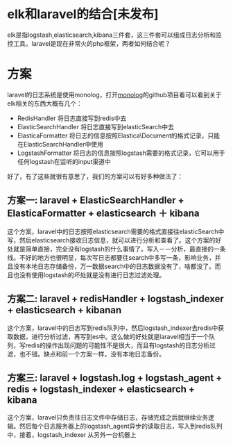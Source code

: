 # elk和laravel的结合[未发布]

elk是指logstash,elasticsearch,kibana三件套，这三件套可以组成日志分析和监控工具。laravel是现在非常火的php框架，两者如何结合呢？

# 方案

laravel的日志系统是使用monolog，打开[monolog](https://github.com/Seldaek/monolog)的github项目看可以看到关于elk相关的东西大概有几个：

* RedisHandler 将日志直接写到redis中去
* ElasticSearchHandler 将日志直接写到elasticSearch中去
* ElasticaFormatter 将日志的信息按照Elastica\Document的格式记录，只能在ElasticSearchHandler中使用
* LogstashFormatter 将日志的信息按照logstash需要的格式记录，它可以用于任何logstash在监听的input渠道中

好了，有了这些就很有意思了，我们的方案可以有好多种做法了：

## 方案一: laravel + ElasticSearchHandler + ElasticaFormatter + elasticsearch ＋ kibana

这个方案，laravel中的日志按照elasticsearch需要的格式直接往elasticSearch中写，然后elasticsearch接收日志信息，就可以进行分析和查看了。这个方案的好处就是简单直接，完全没有logstash的什么事情了。写入－－分析，最直接的一条线。不好的地方也很明显，每次写日志都要往search中多写一条，影响业务，并且没有本地日志存储备份，万一数据search中的日志数据没有了，啥都没了。而且也没有使用logstash的坏处就是没有进行日志过滤处理。

## 方案二: laravel + redisHandler + logstash_indexer + elasticsearch + kibanan

这个方案，laravel中的日志写到redis队列中，然后logstash_indexer去redis中获取数据，进行分析过滤，再写到es中。这么做的好处就是laravel相当于一个队列，写redis的操作出现问题的可能性不是很大，而且有logstash的日志分析过滤，也不错。缺点和前一个方案一样，没有本地日志备份。

## 方案三: laravel + logstash.log + logstash_agent + redis + logstash_indexer + elasticsearch + kibana

这个方案，laravel只负责往日志文件中存储日志，存储完成之后就继续业务逻辑。然后每个日志服务器上的logstash_agent异步的读取日志，写入到redis队列中，接着，logstash_indexer 从另外一台机器上
